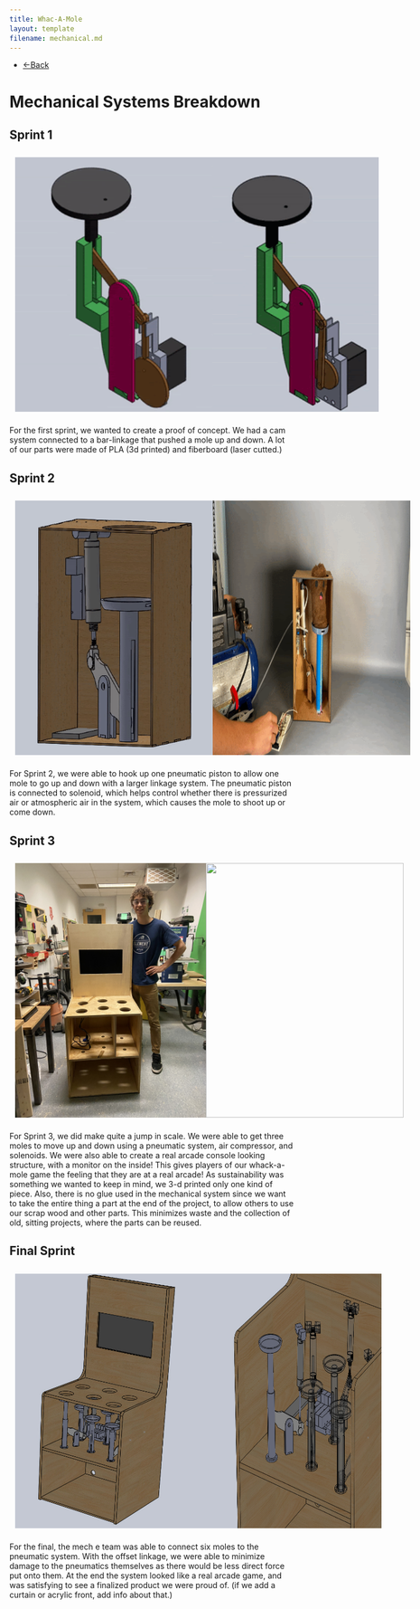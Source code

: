 ```yaml
---
title: Whac-A-Mole
layout: template
filename: mechanical.md
--- 
```

- [<-Back](./index.md) 

# Mechanical Systems Breakdown

## Sprint 1

<div style="display:flex;flex-direction:row;justify-content:space-evenly;padding:10px">
<img src="website-images/mechanical/sprint_1-1.gif" width ="350px" height = "450px">
<img src="website-images/mechanical/sprint_1-2.gif" width ="350px" height = "450px">
</div>

For the first sprint, we wanted to create a proof of concept. We had a cam system connected to a bar-linkage that pushed a mole up and down. A lot of our parts were made of PLA (3d printed) and fiberboard (laser cutted.) 

## Sprint 2

<div style="display:flex;flex-direction:row;justify-content:space-evenly;padding:10px">
<img src="website-images/mechanical/sprint_2-1.gif" width ="350px" height = "450px">
<img src="website-images/mechanical/sprint_2-2.gif" width ="350px" height = "450px">
</div>

For Sprint 2, we were able to hook up one pneumatic piston to allow one mole to go up and down with a larger linkage system. The pneumatic piston is connected to solenoid, which helps control whether there is pressurized air or atmospheric air in the system, which causes the mole to shoot up or come down. 

## Sprint 3

<div style="display:flex;flex-direction:row;justify-content:space-evenly;padding:10px">
<img src="website-images/mechanical/sprint_3-1.JPG" width ="350px" height = "450px">
<img src="website-images/mechanical/sprint_3-2.gif" width ="350px" height = "450px">
</div>

For Sprint 3, we did make quite a jump in scale. We were able to get three moles to move up and down using a pneumatic system, air compressor, and solenoids. We were also able to create a real arcade console looking structure, with a monitor on the inside! This gives players of our whack-a-mole game the feeling that they are at a real arcade! As sustainability was something we wanted to keep in mind, we 3-d printed only one kind of piece. Also, there is no glue used in the mechanical system since we want to take the entire thing a part at the end of the project, to allow others to use our scrap wood and other parts. This minimizes waste and the collection of old, sitting projects, where the parts can be reused. 

## Final Sprint

<div style="display:flex;flex-direction:row;justify-content:space-evenly;padding:10px">
<img src="website-images/mechanical/final-1.jpg" width ="350px" height = "450px">
<img src="website-images/mechanical/final-2.jpg" width ="350px" height = "450px">
</div>

For the final, the mech e team was able to connect six moles to the pneumatic system. With the offset linkage, we were able to minimize damage to the pneumatics themselves as there would be less direct force put onto them. At the end the system looked like a real arcade game, and was satisfying to see a finalized product we were proud of. (if we add a curtain or acrylic front, add info about that.)
